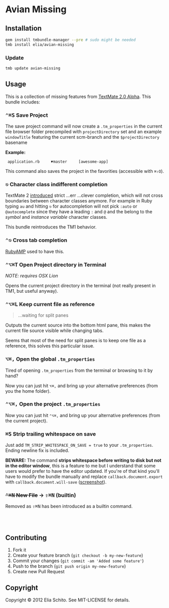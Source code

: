 # Avian Missing

## Installation

```bash
gem install tmbundle-manager --pre # sudo might be needed
tmb install elia/avian-missing
```

### Update

```bash
tmb update avian-missing
```



## Usage

This is a collection of missing features from [TextMate 2.0 Alpha](http://blog.macromates.com/2011/textmate-2-0-alpha/).
This bundle includes:

### <kbd>⌃⌘S</kbd> Save Project

The save project command will now create a `.tm_properties` in the current file browser folder
precompiled with `projectDirectory` set and an example `windowTitle` featuring the
current scm-branch and the `$projectDirectory` basename

**Example:**
```
 application.rb     ☛master     [awesome-app]
```

This command also saves the project in the favorities (accessible with `⌘⇧O`).


### <kbd>⎋</kbd> Character class indifferent completion

TextMate 2 [introduced](http://blog.macromates.com/2012/clever-completion/) strict …err …clever completion, which will not cross boundaries between character classes anymore. For example in Ruby typing `au` and hitting `⎋` for autocompletion will not pick `:auto` or `@autocomplete` since they have a leading `:` and `@` and the belong to the *symbol* and *instance variable* character classes.

This bundle reintroduces the TM1 behavior.


### <kbd>⌃⎋</kbd> Cross tab completion

[RubyAMP](http://code.leadmediapartners.com/) used to have this.


### <kbd>⌃⌥⌘T</kbd> Open Project directory in Terminal

_NOTE: requires OSX Lion_

Opens the current project directory in the terminal (not really present in TM1, but useful anyway).


### <kbd>⌃⌥⌘L</kbd> Keep current file as reference

> …waiting for split panes

Outputs the current source into the bottom html pane, this makes the current file source visible while changing tabs.

Seems that most of the need for split panes is to keep one file as a reference, this solves this particular issue.


### <kbd>⌥⌘,</kbd> Open the global `.tm_properties`

Tired of opening `.tm_properties` from the terminal or browsing to it by hand?

Now you can just hit `⌥⌘,` and bring up your alternative preferences (from you the home folder).


### <kbd>⌃⌥⌘,</kbd> Open the project `.tm_properties`

Now you can just hit `⌃⌥⌘,` and bring up your alternative preferences (from the current project).


### <kbd>⌘S</kbd> Strip trailing whitespace on save

Just add `TM_STRIP_WHITESPACE_ON_SAVE = true` to your `.tm_properties`.
Ending newline fix is included.

**BEWARE:** The command **strips whitespace before writing to disk but not in the editor window**, this is a feature to me
but I understand that some users would prefer to have the editor updated. If you're of that kind you'll have to modify the bundle manually
and replace `callback.document.export` with `callback.document.will-save`
([screenshot](http://cl.ly/image/0r2s3s3v3d0t/Screen%20Shot%202014-07-21%20at%2001.44.46.png)).


### <del><kbd>⌃⌘N</kbd> New File</del> → <kbd>⇧⌘N</kbd> (builtin)

Removed as <kbd>⇧⌘N</kbd> has been introduced as a builtin command.



<br><br>


## Contributing

1. Fork it
2. Create your feature branch (`git checkout -b my-new-feature`)
3. Commit your changes (`git commit -am 'Added some feature'`)
4. Push to the branch (`git push origin my-new-feature`)
5. Create new Pull Request


## Copyright

Copyright © 2012 Elia Schito. See MIT-LICENSE for details.
